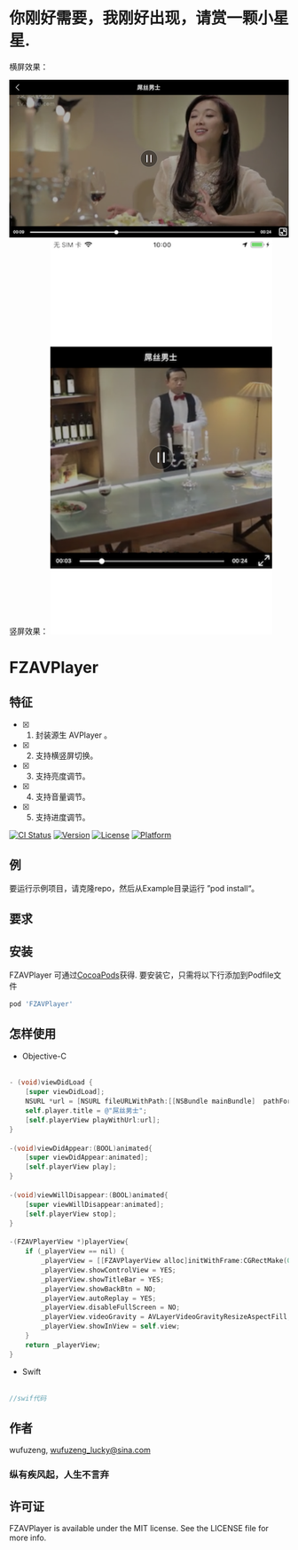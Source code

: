 
# 你刚好需要，我刚好出现，请赏一颗小星星.

 

<div>

横屏效果：
<br />
<div>
<img src="https://github.com/wufuzeng/FZAVPlayer/blob/master/Screenshots/example87.png" title="" float=left width = '1000px'>
</div>
<div>
竖屏效果：
<img src="https://github.com/wufuzeng/FZAVPlayer/blob/master/Screenshots/example88.png" title="" float=left width = '400px'>
</div>


# FZAVPlayer
##  特征
- [x]  1.  封装源生 AVPlayer 。
- [x]  2.  支持横竖屏切换。
- [x]  3.  支持亮度调节。
- [x]  4.  支持音量调节。
- [x]  5.  支持进度调节。



[![CI Status](https://img.shields.io/travis/wufuzeng/FZAVPlayer.svg?style=flat)](https://travis-ci.org/wufuzeng/FZAVPlayer)
[![Version](https://img.shields.io/cocoapods/v/FZAVPlayer.svg?style=flat)](https://cocoapods.org/pods/FZAVPlayer)
[![License](https://img.shields.io/cocoapods/l/FZAVPlayer.svg?style=flat)](https://cocoapods.org/pods/FZAVPlayer)
[![Platform](https://img.shields.io/cocoapods/p/FZAVPlayer.svg?style=flat)](https://cocoapods.org/pods/FZAVPlayer)

## 例

要运行示例项目，请克隆repo，然后从Example目录运行 ”pod install“。

## 要求


## 安装

FZAVPlayer 可通过[CocoaPods](https://cocoapods.org)获得. 要安装它，只需将以下行添加到Podfile文件

```ruby
pod 'FZAVPlayer'
```

## 怎样使用

* Objective-C

```objective-c

- (void)viewDidLoad {
    [super viewDidLoad];
    NSURL *url = [NSURL fileURLWithPath:[[NSBundle mainBundle]  pathForResource:@"Test"  ofType:@"mov"]];
    self.player.title = @"屌丝男士";
    [self.playerView playWithUrl:url];
}

-(void)viewDidAppear:(BOOL)animated{
    [super viewDidAppear:animated];
    [self.playerView play];
}

-(void)viewWillDisappear:(BOOL)animated{
    [super viewWillDisappear:animated];
    [self.playerView stop]; 
}

-(FZAVPlayerView *)playerView{
    if (_playerView == nil) {
        _playerView = [[FZAVPlayerView alloc]initWithFrame:CGRectMake(0, 200,   [UIScreen  mainScreen].bounds.size.width, [UIScreen     mainScreen].bounds.size.width)];
        _playerView.showControlView = YES;
        _playerView.showTitleBar = YES;
        _playerView.showBackBtn = NO;
        _playerView.autoReplay = YES;
        _playerView.disableFullScreen = NO;
        _playerView.videoGravity = AVLayerVideoGravityResizeAspectFill;
        _playerView.showInView = self.view;
    }
    return _playerView;
}

```

* Swift

```swift

//swif代码

```


## 作者

wufuzeng, wufuzeng_lucky@sina.com
### 纵有疾风起，人生不言弃

## 许可证

FZAVPlayer is available under the MIT license. See the LICENSE file for more info.
